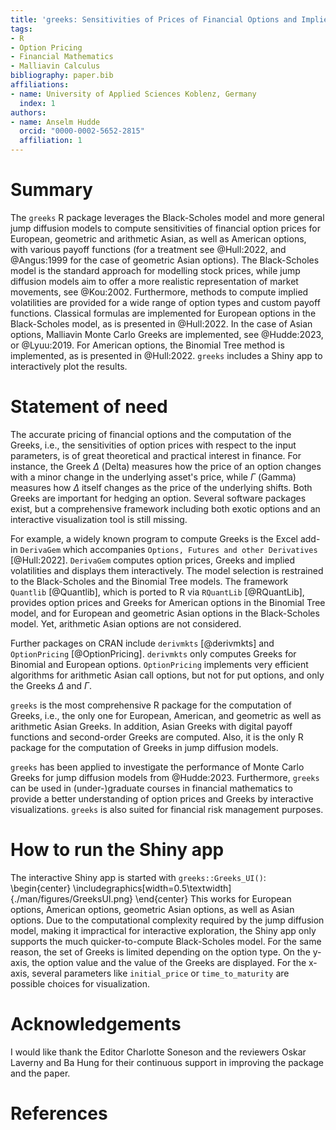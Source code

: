 ```yaml
---
title: 'greeks: Sensitivities of Prices of Financial Options and Implied Volatilities'
tags:
- R
- Option Pricing
- Financial Mathematics
- Malliavin Calculus
bibliography: paper.bib
affiliations:
- name: University of Applied Sciences Koblenz, Germany
  index: 1
authors:
- name: Anselm Hudde
  orcid: "0000-0002-5652-2815"
  affiliation: 1
---
```


# Summary

The `greeks` R package leverages the Black-Scholes model and more general jump
diffusion models to compute sensitivities of financial option prices for
European, geometric and arithmetic Asian, as well as  American options, with
various payoff functions (for a treatment see @Hull:2022, and @Angus:1999
for the case of geometric Asian options).
The Black-Scholes model is the standard approach for modelling stock prices,
while jump diffusion models aim to offer a more realistic representation of
market movements, see @Kou:2002.
Furthermore, methods to compute implied volatilities are provided for a wide
range of option types and custom payoff functions.
Classical formulas are implemented for European options in the Black-Scholes
model, as is presented in @Hull:2022.
In the case of Asian options, Malliavin Monte Carlo Greeks are implemented, see
@Hudde:2023, or @Lyuu:2019.
For American options, the Binomial Tree method is implemented, as is presented
in @Hull:2022.
`greeks` includes a Shiny app to interactively plot the results.

# Statement of need

The accurate pricing of financial options and the computation of the Greeks,
i.e., the sensitivities of option prices with respect to the input parameters,
is of great theoretical and practical interest in finance.
For instance, the Greek $\Delta$ (Delta) measures how the price of an option
changes with a minor change in the underlying asset's price, while $\Gamma$
(Gamma) measures how $\Delta$ itself changes as the price of the underlying
shifts.
Both Greeks are important for hedging an option.
Several software packages exist, but a comprehensive framework including both
exotic options and an interactive visualization tool is still missing.

For example, a widely known program to compute Greeks is the Excel add-in
`DerivaGem` which accompanies `Options, Futures and other Derivatives`
[@Hull:2022].
`DerivaGem` computes option prices, Greeks and implied volatilities and displays
them interactively.
The model selection is restrained to the Black-Scholes and the Binomial Tree
models.
The framework `Quantlib` [@Quantlib], which is ported to R via `RQuantLib`
[@RQuantLib], provides option prices and Greeks for American options in the
Binomial Tree model, and for European and geometric Asian options in the 
Black-Scholes model.
Yet, arithmetic Asian options are not considered.

Further packages on CRAN include `derivmkts` [@derivmkts] and `OptionPricing`
[@OptionPricing].
`derivmkts` only computes Greeks for Binomial and European options.
`OptionPricing` implements very efficient algorithms for arithmetic Asian call
options, but not for put options, and only the Greeks $\Delta$ and $\Gamma$.

`greeks` is the most comprehensive R package for the computation of Greeks,
i.e., the only one for European, American, and geometric as well as arithmetic
Asian Greeks.
In addition, Asian Greeks with digital payoff functions and second-order Greeks
are computed.
Also, it is the only R package for the computation of Greeks in jump diffusion
models.

`greeks` has been applied to investigate the performance of Monte Carlo Greeks
for jump diffusion models from @Hudde:2023.
Furthermore, `greeks` can be used in (under-)graduate courses in financial
mathematics to provide a better understanding of option prices and Greeks by
interactive visualizations.
`greeks` is also suited for financial risk management purposes.

# How to run the Shiny app

The interactive Shiny app is started with `greeks::Greeks_UI()`:
\begin{center}
\includegraphics[width=0.5\textwidth]{./man/figures/GreeksUI.png}
\end{center}
This works for European options, American options, geometric Asian options, as
well as Asian options.
Due to the computational complexity required by the jump diffusion model, making
it impractical for interactive exploration, the Shiny app only supports the much
quicker-to-compute Black-Scholes model.
For the same reason, the set of Greeks is limited depending on the option type.
On the y-axis, the option value and the value of the Greeks are displayed.
For the x-axis, several parameters like `initial_price` or `time_to_maturity`
are possible choices for visualization.

# Acknowledgements

I would like thank the Editor Charlotte Soneson and the reviewers Oskar Laverny
and Ba Hung for their continuous support in improving the package and the paper.

# References
